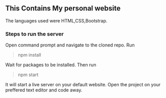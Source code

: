 ## This Contains My personal website

The languages used were HTML,CSS,Bootstrap.

### Steps to run the server

Open command prompt and navigate to the cloned repo. Run
> npm install

Wait for packages to be installed. Then run
>npm start

It will start a live server on your default website. 
Open the project on your preffered text editor and code away.
